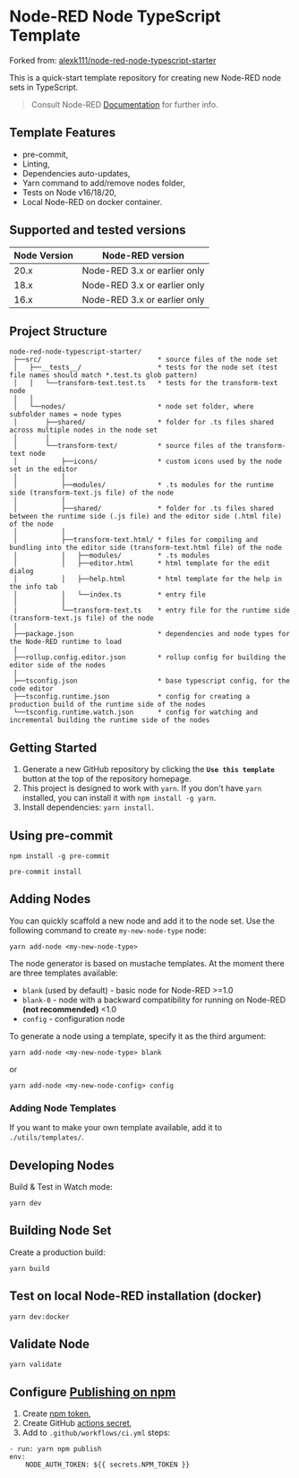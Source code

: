 # Node-RED Node TypeScript Template

Forked from: [alexk111/node-red-node-typescript-starter](https://github.com/alexk111/node-red-node-typescript-starter)


This is a quick-start template repository for creating new Node-RED node sets in TypeScript.

> Consult Node-RED [Documentation](https://nodered.org/docs/creating-nodes/) for further info.

## Template Features

- pre-commit,
- Linting,
- Dependencies auto-updates,
- Yarn command to add/remove nodes folder,
- Tests on Node v16/18/20,
- Local Node-RED on docker container.

## Supported and tested versions

| Node Version | Node-RED version             |
| ------------ | ---------------------------- |
| 20.x         | Node-RED 3.x or earlier only |
| 18.x         | Node-RED 3.x or earlier only |
| 16.x         | Node-RED 3.x or earlier only |

## Project Structure

```
node-red-node-typescript-starter/
 ├──src/                             * source files of the node set
 │   ├──__tests__/                   * tests for the node set (test file names should match *.test.ts glob pattern)
 │   │   └──transform-text.test.ts   * tests for the transform-text node
 │   │
 │   └──nodes/                       * node set folder, where subfolder names = node types
 │       ├──shared/                  * folder for .ts files shared across multiple nodes in the node set
 │       │
 │       └──transform-text/          * source files of the transform-text node
 │           ├──icons/               * custom icons used by the node set in the editor
 │           │
 │           ├──modules/             * .ts modules for the runtime side (transform-text.js file) of the node
 │           │
 │           ├──shared/              * folder for .ts files shared between the runtime side (.js file) and the editor side (.html file) of the node
 │           │
 │           ├──transform-text.html/ * files for compiling and bundling into the editor side (transform-text.html file) of the node
 │           │   ├──modules/         * .ts modules
 │           │   ├──editor.html      * html template for the edit dialog
 │           │   ├──help.html        * html template for the help in the info tab
 │           │   └──index.ts         * entry file
 │           │
 |           └──transform-text.ts    * entry file for the runtime side (transform-text.js file) of the node
 |
 ├──package.json                     * dependencies and node types for the Node-RED runtime to load
 |
 ├──rollup.config.editor.json        * rollup config for building the editor side of the nodes
 |
 ├──tsconfig.json                    * base typescript config, for the code editor
 ├──tsconfig.runtime.json            * config for creating a production build of the runtime side of the nodes
 └──tsconfig.runtime.watch.json      * config for watching and incremental building the runtime side of the nodes
```

## Getting Started

1. Generate a new GitHub repository by clicking the **`Use this template`** button at the top of the repository homepage.
2. This project is designed to work with `yarn`. If you don't have `yarn` installed, you can install it with `npm install -g yarn`.
3. Install dependencies: `yarn install`.

## Using pre-commit

```
npm install -g pre-commit

pre-commit install
```

## Adding Nodes

You can quickly scaffold a new node and add it to the node set. Use the following command to create `my-new-node-type` node:

```
yarn add-node <my-new-node-type>
```

The node generator is based on mustache templates. At the moment there are three templates available:

- `blank` (used by default) - basic node for Node-RED >=1.0
- `blank-0` - node with a backward compatibility for running on Node-RED **(not recommended)** <1.0
- `config` - configuration node

To generate a node using a template, specify it as the third argument:

```
yarn add-node <my-new-node-type> blank
```

or

```
yarn add-node <my-new-node-config> config
```

### Adding Node Templates

If you want to make your own template available, add it to `./utils/templates/`.

## Developing Nodes

Build & Test in Watch mode:

```
yarn dev
```

## Building Node Set

Create a production build:

```
yarn build
```

## Test on local Node-RED installation (docker)

```
yarn dev:docker
```

## Validate Node

```
yarn validate
```

## Configure [Publishing on npm](https://docs.npmjs.com/cli/v10/using-npm/developers)

1. Create [npm token](https://docs.npmjs.com/creating-and-viewing-access-tokens),
2. Create GitHub [actions secret](https://docs.github.com/en/actions/security-guides/using-secrets-in-github-actions),
3. Add to `.github/workflows/ci.yml` steps:

```
- run: yarn npm publish
env:
    NODE_AUTH_TOKEN: ${{ secrets.NPM_TOKEN }}
```
